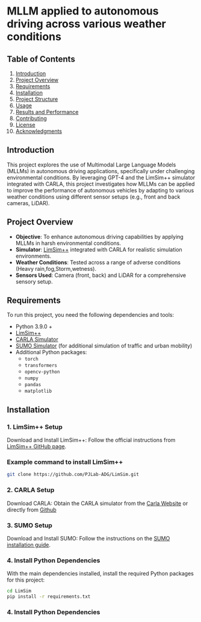 # MLLM applied to autonomous driving across various weather conditions


## Table of Contents
1. [Introduction](#introduction)
2. [Project Overview](#project-overview)
3. [Requirements](#requirements)
4. [Installation](#installation)
5. [Project Structure](#project-structure)
6. [Usage](#usage)
7. [Results and Performance](#results-and-performance)
8. [Contributing](#contributing)
9. [License](#license)
10. [Acknowledgments](#acknowledgments)





## Introduction
This project explores the use of Multimodal Large Language Models (MLLMs) in autonomous driving applications, specifically under challenging environmental conditions. By leveraging GPT-4 and the LimSim++ simulator integrated with CARLA, this project investigates how MLLMs can be applied to improve the performance of autonomous vehicles by adapting to various weather conditions using different sensor setups (e.g., front and back cameras, LiDAR).

## Project Overview
- **Objective**: To enhance autonomous driving capabilities by applying MLLMs in harsh environmental conditions.
- **Simulator**: [LimSim++](https://github.com/PJLab-ADG/LimSim) integrated with CARLA for realistic simulation environments.
- **Weather Conditions**: Tested across a range of adverse conditions (Heavy rain,fog,Storm,wetness).
- **Sensors Used**: Camera (front, back) and LiDAR for a comprehensive sensory setup.

## Requirements

To run this project, you need the following dependencies and tools:
- Python 3.9.0 +
- [LimSim++](https://github.com/PJLab-ADG/LimSim)
- [CARLA Simulator](https://github.com/carla-simulator/carla)
- [SUMO Simulator](https://www.eclipse.org/sumo/) (for additional simulation of traffic and urban mobility)
- Additional Python packages:
  - `torch`
  - `transformers`
  - `opencv-python`
  - `numpy`
  - `pandas`
  - `matplotlib`
    
 ## Installation

### 1. LimSim++ Setup

Download and Install LimSim++: Follow the official instructions from [LimSim++ GitHub page](https://github.com/PJLab-ADG/LimSim).


### Example command to install LimSim++

```bash
git clone https://github.com/PJLab-ADG/LimSim.git

```
### 2.  CARLA Setup
Download CARLA: Obtain the CARLA simulator from the [Carla Website](https://carla.org/) or directly from [Github](https://github.com/carla-simulator/carla)

### 3. SUMO Setup
Download and Install SUMO: Follow the instructions on the [SUMO installation guide](https://sumo.dlr.de/docs/index.html#simulation).



### 4. Install Python Dependencies
   
With the main dependencies installed, install the required Python packages for this project:

```bash
cd LimSim
pip install -r requirements.txt

```
### 4. Install Python Dependencies
